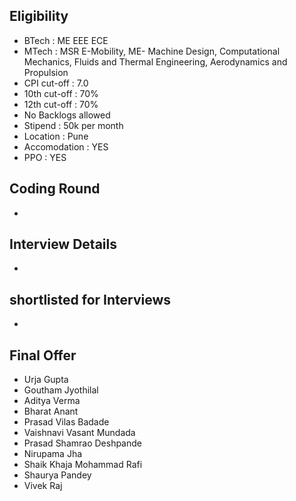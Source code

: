 ## Eligibility
- BTech : ME EEE ECE
- MTech : MSR E-Mobility, ME- Machine Design, Computational Mechanics, Fluids and Thermal Engineering, Aerodynamics and Propulsion
- CPI cut-off : 7.0
- 10th cut-off : 70%
- 12th cut-off : 70%
- No Backlogs allowed
- Stipend : 50k per month
- Location : Pune
- Accomodation : YES
- PPO : YES

## Coding Round
- 

## Interview Details
- 

## shortlisted for Interviews
- 

## Final Offer
- Urja Gupta
- Goutham Jyothilal
- Aditya Verma
- Bharat Anant
- Prasad Vilas Badade
- Vaishnavi Vasant Mundada
- Prasad Shamrao Deshpande
- Nirupama Jha
- Shaik Khaja Mohammad Rafi
- Shaurya Pandey
- Vivek Raj